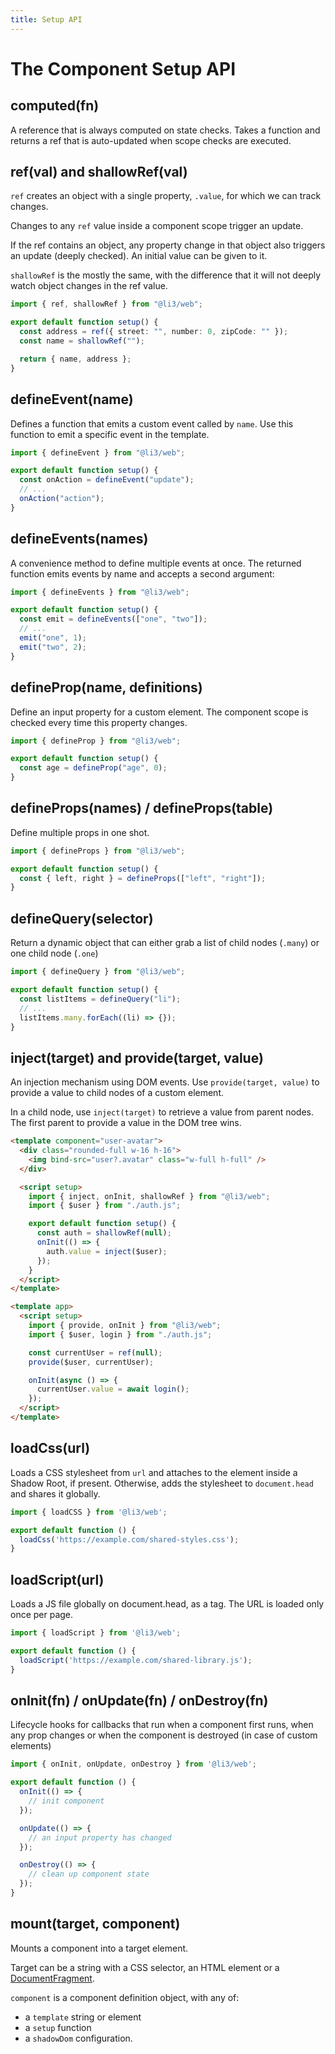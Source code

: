 ```yaml
---
title: Setup API
---
```


# The Component Setup API

## computed(fn)

A reference that is always computed on state checks. Takes a function and returns a ref that is auto-updated when scope checks are executed.

## ref(val) and shallowRef(val)

`ref` creates an object with a single property, `.value`, for which we can track changes.

Changes to any `ref` value inside a component scope trigger an update.

If the ref contains an object, any property change in that object also triggers an update (deeply checked).
An initial value can be given to it.

`shallowRef` is the mostly the same, with the difference that it will not deeply watch object changes in the ref value.

```ts
import { ref, shallowRef } from "@li3/web";

export default function setup() {
  const address = ref({ street: "", number: 0, zipCode: "" });
  const name = shallowRef("");

  return { name, address };
}
```

## defineEvent(name)

Defines a function that emits a custom event called by `name`. Use this function to emit a specific event in the template.

```ts
import { defineEvent } from "@li3/web";

export default function setup() {
  const onAction = defineEvent("update");
  // ...
  onAction("action");
}
```

## defineEvents(names)

A convenience method to define multiple events at once. The returned function emits events by name and accepts a second argument:

```ts
import { defineEvents } from "@li3/web";

export default function setup() {
  const emit = defineEvents(["one", "two"]);
  // ...
  emit("one", 1);
  emit("two", 2);
}
```

## defineProp(name, definitions)

Define an input property for a custom element.
The component scope is checked every time this property changes.

```ts
import { defineProp } from "@li3/web";

export default function setup() {
  const age = defineProp("age", 0);
}
```

## defineProps(names) / defineProps(table)

Define multiple props in one shot.

```ts
import { defineProps } from "@li3/web";

export default function setup() {
  const { left, right } = defineProps(["left", "right"]);
}
```

## defineQuery(selector)

Return a dynamic object that can either grab a list of child nodes (`.many`) or one child node (`.one`)

```ts
import { defineQuery } from "@li3/web";

export default function setup() {
  const listItems = defineQuery("li");
  // ...
  listItems.many.forEach((li) => {});
}
```

## inject(target) and provide(target, value)

An injection mechanism using DOM events. Use `provide(target, value)` to provide a value to child nodes of a custom element.

In a child node, use `inject(target)` to retrieve a value from parent nodes. The first parent to provide a value in the DOM tree wins.

```html
<template component="user-avatar">
  <div class="rounded-full w-16 h-16">
    <img bind-src="user?.avatar" class="w-full h-full" />
  </div>

  <script setup>
    import { inject, onInit, shallowRef } from "@li3/web";
    import { $user } from "./auth.js";

    export default function setup() {
      const auth = shallowRef(null);
      onInit(() => {
        auth.value = inject($user);
      });
    }
  </script>
</template>

<template app>
  <script setup>
    import { provide, onInit } from "@li3/web";
    import { $user, login } from "./auth.js";

    const currentUser = ref(null);
    provide($user, currentUser);

    onInit(async () => {
      currentUser.value = await login();
    });
  </script>
</template>
```

## loadCss(url)

Loads a CSS stylesheet from `url` and attaches to the element inside a Shadow Root, if present.
Otherwise, adds the stylesheet to `document.head` and shares it globally.

```js
import { loadCSS } from '@li3/web';

export default function () {
  loadCss('https://example.com/shared-styles.css');
}
```

## loadScript(url)

Loads a JS file globally on document.head, as a tag.
The URL is loaded only once per page.

```js
import { loadScript } from '@li3/web';

export default function () {
  loadScript('https://example.com/shared-library.js');
}
```

## onInit(fn) / onUpdate(fn) / onDestroy(fn)

Lifecycle hooks for callbacks that run when a component first runs, when any prop changes or when the component is destroyed (in case of custom elements)

```js
import { onInit, onUpdate, onDestroy } from '@li3/web';

export default function () {
  onInit(() => {
    // init component
  });

  onUpdate(() => {
    // an input property has changed
  });

  onDestroy(() => {
    // clean up component state
  });
}
```

## mount(target, component)

Mounts a component into a target element.

Target can be a string with a CSS selector, an HTML element or a [DocumentFragment](https://developer.mozilla.org/en-US/docs/Web/API/DocumentFragment).

`component` is a component definition object, with any of:

- a `template` string or element
- a `setup` function
- a `shadowDom` configuration.
